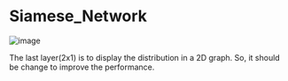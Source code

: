 # Siamese_Network


![image](https://drive.google.com/open?id=1kGw921sjMXTZpVU6i8EyLgRIVYFXOpCh)

The last layer(2x1) is to display the distribution in a 2D graph.
So, it should be change to improve the performance.
